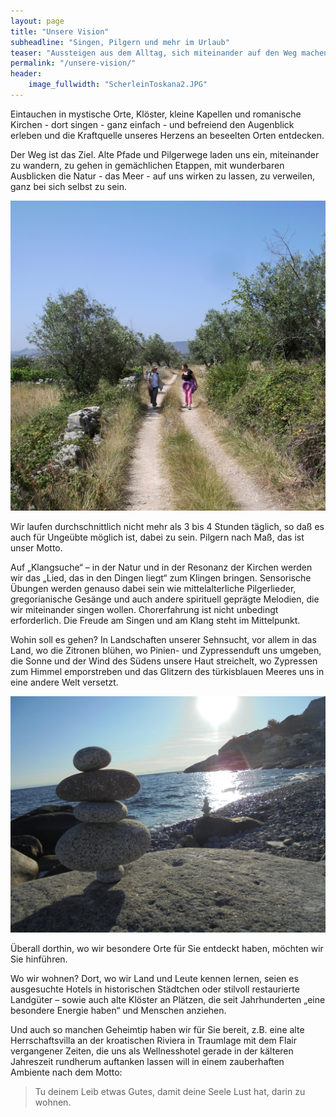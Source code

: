 ```yaml
---
layout: page
title: "Unsere Vision"
subheadline: "Singen, Pilgern und mehr im Urlaub"
teaser: "Aussteigen aus dem Alltag, sich miteinander auf den Weg machen zu Fuß auf der Suche nach Berührung unserer Seele, nach Spiritualität - so haben wir es erlebt und so möchten wir es auch an Sie als Teilnehmer weitergeben."
permalink: "/unsere-vision/"
header:
    image_fullwidth: "ScherleinToskana2.JPG"
---
```


Eintauchen in mystische Orte, Klöster, kleine Kapellen und romanische Kirchen -  dort singen - ganz einfach - und befreiend den Augenblick erleben und die Kraftquelle unseres Herzens an beseelten Orten entdecken.

Der Weg ist das Ziel. Alte Pfade und Pilgerwege laden uns ein, miteinander zu wandern, zu gehen in gemächlichen Etappen, mit wunderbaren Ausblicken die Natur - das Meer - auf uns wirken zu lassen, zu verweilen, ganz bei sich selbst zu sein.

![Weg mit Pilgern](/images/scherleinport2.JPG)

Wir laufen durchschnittlich nicht mehr als 3 bis 4 Stunden täglich, so daß es auch für Ungeübte möglich ist, dabei zu sein. Pilgern nach Maß, das ist unser Motto.

Auf „Klangsuche“ – in der Natur und in der Resonanz der Kirchen werden wir das „Lied, das in den Dingen liegt“ zum Klingen bringen. Sensorische Übungen werden genauso dabei sein wie mittelalterliche Pilgerlieder, gregorianische Gesänge und auch andere spirituell geprägte Melodien, die wir miteinander singen wollen. Chorerfahrung ist nicht unbedingt erforderlich. Die Freude am Singen und am Klang steht im Mittelpunkt.

Wohin soll es gehen? In Landschaften unserer Sehnsucht, vor allem in das Land, wo die Zitronen blühen, wo Pinien- und Zypressenduft uns umgeben, die Sonne und der Wind des Südens unsere Haut streichelt, wo Zypressen zum Himmel emporstreben und das Glitzern des türkisblauen Meeres uns in eine andere Welt versetzt.

![Steinmännchen am Meer](/images/Elba1.JPG)

Überall dorthin, wo wir besondere Orte für Sie entdeckt haben, möchten wir Sie hinführen.

Wo wir wohnen? Dort, wo wir Land und Leute kennen lernen, seien es ausgesuchte Hotels in historischen Städtchen oder stilvoll restaurierte Landgüter – sowie auch alte Klöster an Plätzen, die seit Jahrhunderten „eine besondere Energie haben“ und Menschen anziehen.

Und auch so manchen Geheimtip haben wir für Sie bereit, z.B. eine alte Herrschaftsvilla an der kroatischen Riviera in Traumlage mit dem Flair vergangener Zeiten, die uns als Wellnesshotel gerade in der kälteren Jahreszeit rundherum auftanken lassen will in einem zauberhaften Ambiente nach dem Motto:

>Tu deinem Leib etwas Gutes, damit deine Seele Lust hat, darin zu wohnen.



